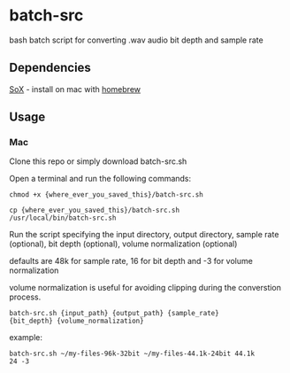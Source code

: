 # batch-src

bash batch script for converting .wav audio bit depth and sample rate

## Dependencies

[SoX](https://sox.sourceforge.net/sox.html) - install on mac with [homebrew](https://formulae.brew.sh/formula/sox)

## Usage

### Mac

Clone this repo or simply download batch-src.sh

Open a terminal and run the following commands:

<code>chmod +x {where_ever_you_saved_this}/batch-src.sh</code>

<code>cp {where_ever_you_saved_this}/batch-src.sh /usr/local/bin/batch-src.sh</code>

Run the script specifying the input directory, output directory, sample rate (optional), bit depth (optional), volume normalization (optional)

defaults are 48k for sample rate, 16 for bit depth and -3 for volume normalization

volume normalization is useful for avoiding clipping during the converstion process.

<code>batch-src.sh {input_path} {output_path} {sample_rate} {bit_depth} {volume_normalization}</code>

example:

<code>batch-src.sh ~/my-files-96k-32bit ~/my-files-44.1k-24bit 44.1k 24 -3</code>